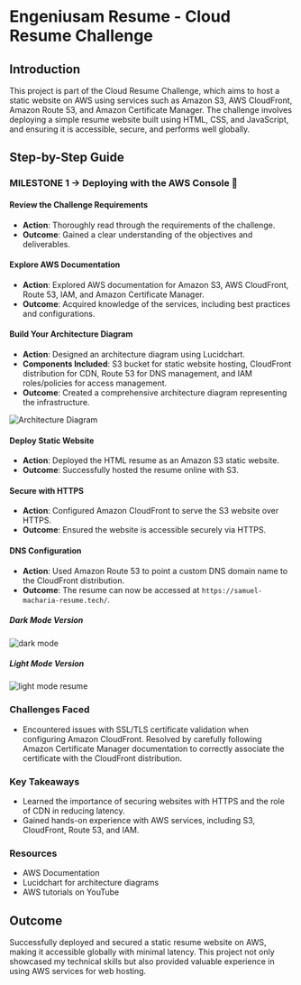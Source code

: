 # Engeniusam Resume - Cloud Resume Challenge

## Introduction

This project is part of the Cloud Resume Challenge, which aims to host a static website on AWS using services such as Amazon S3, AWS CloudFront, Amazon Route 53, and Amazon Certificate Manager. The challenge involves deploying a simple resume website built using HTML, CSS, and JavaScript, and ensuring it is accessible, secure, and performs well globally.

## Step-by-Step Guide

### MILESTONE 1 -> Deploying with the AWS Console 🚀

#### Review the Challenge Requirements
- **Action**: Thoroughly read through the requirements of the challenge.
- **Outcome**: Gained a clear understanding of the objectives and deliverables.

#### Explore AWS Documentation
- **Action**: Explored AWS documentation for Amazon S3, AWS CloudFront, Route 53, IAM, and Amazon Certificate Manager.
- **Outcome**: Acquired knowledge of the services, including best practices and configurations.

#### Build Your Architecture Diagram
- **Action**: Designed an architecture diagram using Lucidchart.
- **Components Included**: S3 bucket for static website hosting, CloudFront distribution for CDN, Route 53 for DNS management, and IAM roles/policies for access management.
- **Outcome**: Created a comprehensive architecture diagram representing the infrastructure.

![Architecture Diagram](https://github.com/user-attachments/assets/ccd5a229-2865-4b37-8bb2-404f44c41e0b)

#### Deploy Static Website
- **Action**: Deployed the HTML resume as an Amazon S3 static website.
- **Outcome**: Successfully hosted the resume online with S3.

#### Secure with HTTPS
- **Action**: Configured Amazon CloudFront to serve the S3 website over HTTPS.
- **Outcome**: Ensured the website is accessible securely via HTTPS.

#### DNS Configuration
- **Action**: Used Amazon Route 53 to point a custom DNS domain name to the CloudFront distribution.
- **Outcome**: The resume can now be accessed at `https://samuel-macharia-resume.tech/`.

##### Dark Mode Version

![dark mode](https://github.com/user-attachments/assets/3cd52933-8a91-41b6-8ca9-3c4a4241f535)

##### Light Mode Version
![light mode resume](https://github.com/user-attachments/assets/4202b054-c054-452c-b758-fbd71e0411de)

### Challenges Faced

- Encountered issues with SSL/TLS certificate validation when configuring Amazon CloudFront. Resolved by carefully following Amazon Certificate Manager documentation to correctly associate the certificate with the CloudFront distribution.

### Key Takeaways

- Learned the importance of securing websites with HTTPS and the role of CDN in reducing latency.
- Gained hands-on experience with AWS services, including S3, CloudFront, Route 53, and IAM.

### Resources

- AWS Documentation
- Lucidchart for architecture diagrams
- AWS tutorials on YouTube

## Outcome

Successfully deployed and secured a static resume website on AWS, making it accessible globally with minimal latency. This project not only showcased my technical skills but also provided valuable experience in using AWS services for web hosting.
